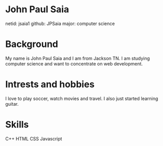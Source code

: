# John Paul Saia
netid: jsaia1
github: JPSaia
major: computer science

# Background
My name is John Paul Saia and I am from Jackson TN. I am studying computer science and want to concentrate on web development.

# Intrests and hobbies
I love to play soccer, watch movies and travel. I also just started learning guitar. 

# Skills

C++
HTML
CSS 
Javascript